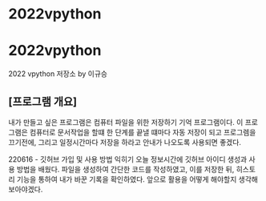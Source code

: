 # 2022vpython
# 2022vpython
2022 vpython 저장소 by 이규승
## [프로그램 개요]
내가 만들고 싶은 프로그램은 컴퓨터 파일을 위한 저장하기 기억 프로그램이다. 이 프로그램은 컴퓨터로 문서작업을 할떄 한 단계를 끝낼 떄마다 자동 저장이 되고 프로그렘을 끄기전에, 그리고 일정시간마다 저장을 하라고 안내가 나오도록 사용되면 좋겠다. 

220616 - 깃허브 가입 및 사용 방법 익히기
오늘 정보시간에 깃허브 아이디 생성과 사용 방법을 배웠다.
파일을 생성하여 간단한 코드를 작성하였고, 이를 저장한 뒤, 
히스토리 기능을 통하여 내가 바꾼 기록을 확인하였다.
앞으로 활용을 어떻게 해야할지 생각해보아야겠다.
